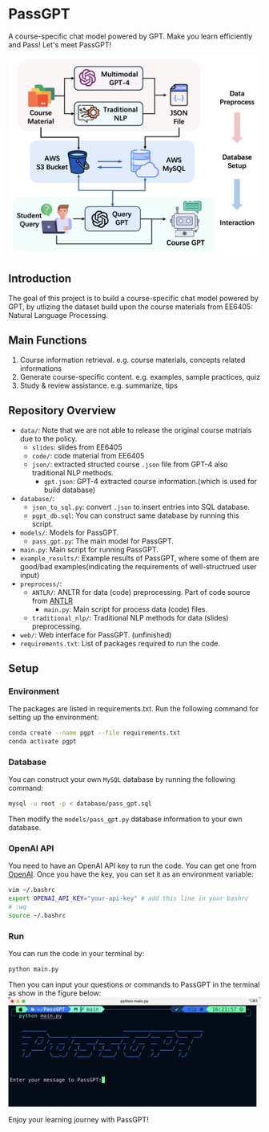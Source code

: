 # PassGPT
A course-specific chat model powered by GPT. Make you learn efficiently and Pass! Let's meet PassGPT!

![Working Flow of PassGPT](figure/intro.png)

## Introduction

The goal of this project is to build a course-specific chat model powered by GPT, by utlizing the dataset build upon the course materials from EE6405: Natural Language Processing.

## Main Functions
1. Course information retrieval. e.g. course materials, concepts related informations
2. Generate course-specific content. e.g. examples, sample practices, quiz
3. Study & review assistance. e.g. summarize, tips 

## Repository Overview
- `data/`: Note that we are not able to release the original course matrials due to the policy.
  - `slides`: slides from EE6405
  - `code/`: code material from EE6405
  - `json/`: extracted structed course `.json` file from GPT-4 also traditional NLP methods.
    - `gpt.json`: GPT-4 extracted course information.(which is used for build database)
- `database/`:
  - `json_to_sql.py`: convert `.json` to insert entries into SQL database.
  - `pgpt_db.sql`: You can construct same database by running this script.
- `models/`: Models for PassGPT.
  - `pass_gpt.py`: The main model for PassGPT.
- `main.py`: Main script for running PassGPT.
- `example_results/`: Example results of PassGPT, where some of them are good/bad examples(indicating the requirements of well-structrued user input)
- `preprocess/`:
  - `ANTLR/`: ANLTR for data (code) preprocessing. Part of code source from [ANTLR](https://www.antlr.org/)
    - `main.py`: Main script for process data (code) files.
  - `traditional_nlp/`: Traditional NLP methods for data (slides) preprocessing.
- `web/`: Web interface for PassGPT. (unfinished)
- `requirements.txt`: List of packages required to run the code.



## Setup
### Environment
The packages are listed in requirements.txt. Run the following command for setting up the environment:
```bash
conda create --name pgpt --file requirements.txt
conda activate pgpt
```

### Database
You can construct your own `MySQL` database by running the following command:
```bash
mysql -u root -p < database/pass_gpt.sql
```
Then modify the `models/pass_gpt.py` database information to your own database.

### OpenAI API
You need to have an OpenAI API key to run the code. You can get one from [OpenAI](https://beta.openai.com/signup/). Once you have the key, you can set it as an environment variable:
```bash
vim ~/.bashrc
export OPENAI_API_KEY="your-api-key" # add this line in your bashrc
# :wq
source ~/.bashrc
```

### Run
You can run the code in your terminal by:
```bash
python main.py
```

Then you can input your questions or commands to PassGPT in the terminal as show in the figure below:
![](figure/run.png)

Enjoy your learning journey with PassGPT!

